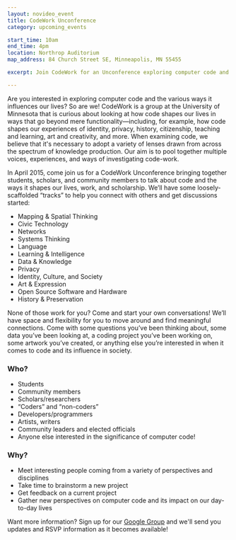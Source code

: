 ```yaml
---
layout: novideo_event
title: CodeWork Unconference
category: upcoming_events

start_time: 10am
end_time: 4pm
location: Northrop Auditorium
map_address: 84 Church Street SE, Minneapolis, MN 55455

excerpt: Join CodeWork for an Unconference exploring computer code and the various ways it influences our lives

---
```


Are you interested in exploring computer code and the various ways it influences our lives?  So are we!  CodeWork is a group at the University of Minnesota that is curious about looking at how code shapes our lives in ways that go beyond mere functionality—including, for example, how code shapes our experiences of identity, privacy, history, citizenship, teaching and learning, art and creativity, and more. When examining code, we believe that it's necessary to adopt a variety of lenses drawn from across the spectrum of knowledge production. Our aim is to pool together multiple voices, experiences, and ways of investigating code-work.

In April 2015, come join us for a CodeWork Unconference bringing together students, scholars, and community members to talk about code and the ways it shapes our lives, work, and scholarship.  We’ll have some loosely-scaffolded “tracks” to help you connect with others and get discussions started:

* Mapping & Spatial Thinking
* Civic Technology
* Networks
* Systems Thinking
* Language
* Learning & Intelligence
* Data & Knowledge
* Privacy
* Identity, Culture, and Society
* Art & Expression
* Open Source Software and Hardware
* History & Preservation

None of those work for you?  Come and start your own conversations!  We’ll have space and flexibility for you to move around and find meaningful connections.  Come with some questions you’ve been thinking about, some data you’ve been looking at, a coding project you’ve been working on, some artwork you’ve created, or anything else you’re interested in when it comes to code and its influence in society.

### Who?
* Students
* Community members
* Scholars/researchers
* “Coders” and “non-coders”
* Developers/programmers
* Artists, writers
* Community leaders and elected officials
* Anyone else interested in the significance of computer code!

### Why?
* Meet interesting people coming from a variety of perspectives and disciplines
* Take time to brainstorm a new project
* Get feedback on a current project
* Gather new perspectives on computer code and its impact on our day-to-day lives

Want more information?  Sign up for our [Google Group](https://groups.google.com/forum/#!forum/umn-code-work) and we'll send you updates and RSVP information as it becomes available!
